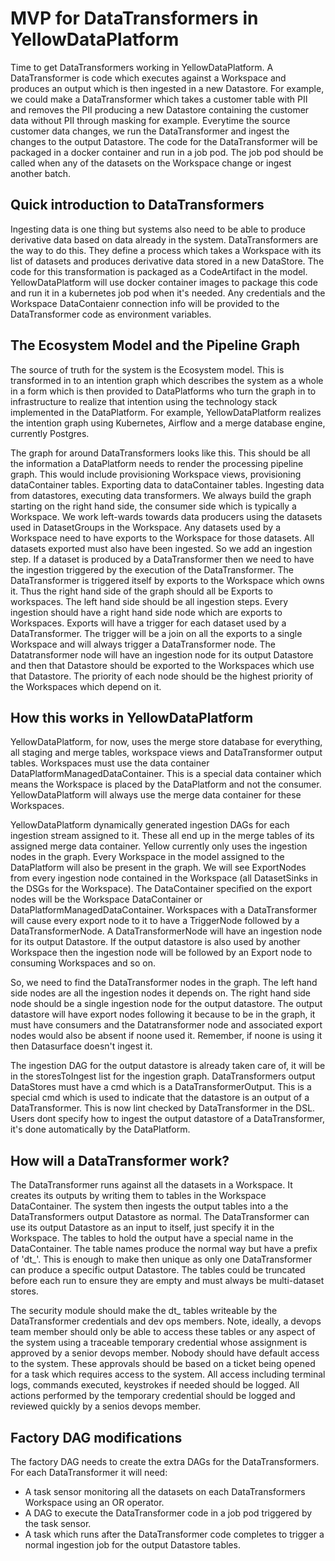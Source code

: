 # MVP for DataTransformers in YellowDataPlatform

Time to get DataTransformers working in YellowDataPlatform. A DataTransformer is code which executes against a Workspace and produces an output which is then ingested in a new Datastore. For example, we could make a DataTransformer which takes a customer table with PII and removes the PII producing a new Datastore containing the customer data without PII through masking for example. Everytime the source customer data changes, we run the DataTransformer and ingest the changes to the output Datastore. The code for the DataTransformer will be packaged in a docker container and run in a job pod. The job pod should be called when any of the datasets on the Workspace change or ingest another batch.

## Quick introduction to DataTransformers

Ingesting data is one thing but systems also need to be able to produce derivative data based on data already in the system. DataTransformers are the way to do this. They define a process which takes a Workspace with its list of datasets and produces derivative data stored in a new DataStore. The code for this transformation is packaged as a CodeArtifact in the model. YellowDataPlatform will use docker container images to package this code and run it in a kubernetes job pod when it's needed. Any credentials and the Workspace DataContaienr connection info will be provided to the DataTransformer code as environment variables.

## The Ecosystem Model and the Pipeline Graph

The source of truth for the system is the Ecosystem model. This is transformed in to an intention graph which describes the system as a whole in a form which is then provided to DataPlatforms who turn the graph in to infrastructure to realize that intention using the technology stack implemented in the DataPlatform. For example, YellowDataPlatform realizes the intention graph using Kubernetes, Airflow and a merge database engine, currently Postgres.

The graph for around DataTransformers looks like this. This should be all the information a DataPlatform needs to render the processing pipeline graph. This would include provisioning Workspace views, provisioning dataContainer tables. Exporting data to dataContainer tables. Ingesting data from datastores, executing data transformers. We always build the graph starting on the right hand side, the consumer side which is typically a Workspace. We work left-wards towards data producers using the datasets used in DatasetGroups in the Workspace. Any datasets used by a Workspace need to have exports to the Workspace for those datasets. All datasets exported must also have been ingested. So we add an ingestion step. If a dataset is produced by a DataTransformer then we need to have the ingestion triggered by the execution of the DataTransformer. The DataTransformer is triggered itself by exports to the Workspace which owns it. Thus the right hand side of the graph should all be Exports to workspaces. The left hand side should be all ingestion steps. Every ingestion should have a right hand side node which are exports to Workspaces. Exports will have a trigger for each dataset used by a DataTransformer. The trigger will be a join on all the exports to a single Workspace and will always trigger a DataTransformer node. The Datatransformer node will have an ingestion node for its output Datastore and then that Datastore should be exported to the Workspaces which use that Datastore. The priority of each node should be the highest priority of the Workspaces which depend on it.

## How this works in YellowDataPlatform

YellowDataPlatform, for now, uses the merge store database for everything, all staging and merge tables, workspace views and DataTransformer output tables. Workspaces must use the data container DataPlatformManagedDataContainer. This is a special data container which means the Workspace is placed by the DataPlatform and not the consumer. YellowDataPlatform will always use the merge data container for these Workspaces.

YellowDataPlatform dynamically generated ingestion DAGs for each ingestion stream assigned to it. These all end up in the merge tables of its assigned merge data container. Yellow currently only uses the ingestion nodes in the graph. Every Workspace in the model assigned to the DataPlatform will also be present in the graph. We will see ExportNodes from every ingestion node contained in the Workspace (all DatasetSinks in the DSGs for the Workspace). The DataContainer specified on the export nodes will be the Workspace DataContainer or DataPlatformManagedDataContainer. Workspaces with a DataTransformer will cause every export node to it to have a TriggerNode followed by a DataTransformerNode. A DataTransformerNode will have an ingestion node for its output Datastore. If the output datastore is also used by another Workspace then the ingestion node will be followed by an Export node to consuming Workspaces and so on.

So, we need to find the DataTransformer nodes in the graph. The left hand side nodes are all the ingestion nodes it depends on. The right hand side node should be a single ingestion node for the output datastore. The output datastore will have export nodes following it because to be in the graph, it must have consumers and the Datatransformer node and associated export nodes would also be absent if noone used it. Remember, if noone is using it then Datasurface doesn't ingest it.

The ingestion DAG for the output datastore is already taken care of, it will be in the storesToIngest list for the ingestion graph. DataTransformers output DataStores must have a cmd which is a DataTransformerOutput. This is a special cmd which is used to indicate that the datastore is an output of a DataTransformer. This is now lint checked by DataTransformer in the DSL. Users dont specify how to ingest the output datastore of a DataTransformer, it's done automatically by the DataPlatform.






## How will a DataTransformer work?

The DataTransformer runs against all the datasets in a Workspace. It creates its outputs by writing them to tables in the Workspace DataContainer. The system then ingests the output tables into a the DataTransformers output Datastore as normal. The DataTransformer can use its output Datastore as an input to itself, just specify it in the Workspace. The tables to hold the output have a special name in the DataContainer. The table names produce the normal way but have a prefix of 'dt_'. This is enough to make then unique as only one DataTransformer can produce a specific output Datastore. The tables could be truncated before each run to ensure they are empty and must always be multi-dataset stores.

The security module should make the dt_ tables writeable by the DataTransformer credentials and dev ops members. Note, ideally, a devops team member should only be able to access these tables or any aspect of the system using a traceable temporary credential whose assignment is approved by a senior devops member. Nobody should have default access to the system. These approvals should be based on a ticket being opened for a task which requires access to the system. All access including terminal logs, commands executed, keystrokes if needed should be logged. All actions performed by the temporary credential should be logged and reviewed quickly by a senios devops member.

## Factory DAG modifications

The factory DAG needs to create the extra DAGs for the DataTransformers. For each DataTransformer it will need:

* A task sensor monitoring all the datasets on each DataTransformers Workspace using an OR operator.
* A DAG to execute the DataTransformer code in a job pod triggered by the task sensor.
* A task which runs after the DataTransformer code completes to trigger a normal ingestion job for the output Datastore tables.
